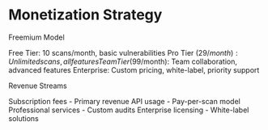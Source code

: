 # Monetization Strategy

Freemium Model

Free Tier: 10 scans/month, basic vulnerabilities
Pro Tier ($29/month): Unlimited scans, all features
Team Tier ($99/month): Team collaboration, advanced features
Enterprise: Custom pricing, white-label, priority support

Revenue Streams

Subscription fees - Primary revenue
API usage - Pay-per-scan model
Professional services - Custom audits
Enterprise licensing - White-label solutions
